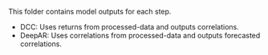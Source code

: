 This folder contains model outputs for each step.

- DCC: Uses returns from processed-data and outputs correlations.
- DeepAR: Uses correlations from processed-data and outputs forecasted correlations.

